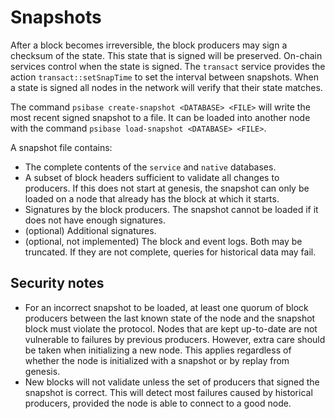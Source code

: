 # Snapshots

After a block becomes irreversible, the block producers may sign a checksum of the state. This state that is signed will be preserved. On-chain services control when the state is signed. The `transact` service provides the action `transact::setSnapTime` to set the interval between snapshots. When a state is signed all nodes in the network will verify that their state matches.

The command `psibase create-snapshot <DATABASE> <FILE>` will write the most recent signed snapshot to a file. It can be loaded into another node with the command `psibase load-snapshot <DATABASE> <FILE>`.

A snapshot file contains:
- The complete contents of the `service` and `native` databases.
- A subset of block headers sufficient to validate all changes to producers. If this does not start at genesis, the snapshot can only be loaded on a node that already has the block at which it starts.
- Signatures by the block producers. The snapshot cannot be loaded if it does not have enough signatures.
- (optional) Additional signatures.
- (optional, not implemented) The block and event logs. Both may be truncated. If they are not complete, queries for historical data may fail.

## Security notes

- For an incorrect snapshot to be loaded, at least one quorum of block producers between the last known state of the node and the snapshot block must violate the protocol. Nodes that are kept up-to-date are not vulnerable to failures by previous producers. However, extra care should be taken when initializing a new node. This applies regardless of whether the node is initialized with a snapshot or by replay from genesis.
- New blocks will not validate unless the set of producers that signed the snapshot is correct. This will detect most failures caused by historical producers, provided the node is able to connect to a good node.
